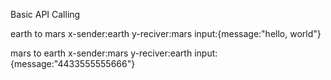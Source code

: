 Basic API Calling

earth to mars
x-sender:earth
y-reciver:mars
input:{message:"hello, world"}

mars to earth
x-sender:mars
y-reciver:earth
input:{message:"4433555555666"}
